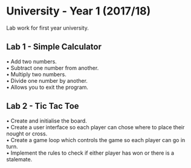 # University - Year 1 (2017/18)
Lab work for first year university. 
 
## Lab 1 - Simple Calculator  
• Add two numbers.  
• Subtract one number from another.  
• Multiply two numbers.  
• Divide one number by another.  
• Allows you to exit the program.  

## Lab 2 - Tic Tac Toe
• Create and initialise the board.  
• Create a user interface so each player can chose where to place their nought or cross.  
• Create a game loop which controls the game so each player can go in turn.  
• Implement the rules to check if either player has won or there is a stalemate.  
